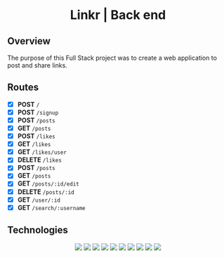 <h1 align="center">Linkr | Back end</h1>

## Overview

The purpose of this Full Stack project was to create a web application to post and share links.

## Routes
  - [X] **POST** `/`
  - [X] **POST** `/signup`
  - [X] **POST** `/posts`
  - [X] **GET** `/posts`
  - [X] **POST** `/likes`
  - [X] **GET** `/likes`
  - [X] **GET** `/likes/user`
  - [X] **DELETE** `/likes`
  - [X] **POST** `/posts`
  - [X] **GET** `/posts`
  - [X] **GET** `/posts/:id/edit`
  - [X] **DELETE** `/posts/:id`
  - [X] **GET** `/user/:id`
  - [X] **GET** `/search/:username`

## Technologies

<div align="center">
	<img src="https://img.shields.io/badge/Node.js-339933?style=for-the-badge&logo=nodedotjs&logoColor=white" >
  <img src="https://img.shields.io/badge/Heroku-430098?style=for-the-badge&logo=heroku&logoColor=white" >
	<img src="https://img.shields.io/badge/npm-CB3837?style=for-the-badge&logo=npm&logoColor=white" >
	<img src="https://img.shields.io/badge/JavaScript-323330?style=for-the-badge&logo=javascript&logoColor=F7DF1E" >
	<img src="https://img.shields.io/badge/Express.js-000000?style=for-the-badge&logo=express&logoColor=white" >
	<img src="https://img.shields.io/badge/PostgreSQL-316192?style=for-the-badge&logo=postgresql&logoColor=white" >
  <img src="https://img.shields.io/badge/github-%23000000.svg?style=for-the-badge&logo=github&logoColor=white" >
  <img src="https://img.shields.io/badge/Visual%20Studio%20Code-0078d7.svg?style=for-the-badge&logo=visual-studio-code&logoColor=white" >
  <img src="https://img.shields.io/badge/Ubuntu-E95420?style=for-the-badge&logo=ubuntu&logoColor=white" >
  <img src="https://img.shields.io/badge/JWT-323330?style=for-the-badge&logo=json-web-tokens&logoColor=pink" >
</div>
